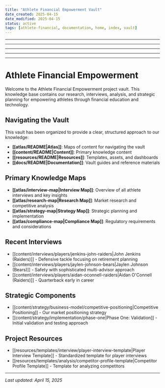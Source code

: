 ```yaml
---
title: "Athlete Financial Empowerment Vault"
date_created: 2025-04-15
date_modified: 2025-04-15
status: active
tags: [athlete-financial, documentation, home, index, vault]
---
```


---

---

---

---

---

# Athlete Financial Empowerment

Welcome to the Athlete Financial Empowerment project vault. This knowledge base contains our research, interviews, analysis, and strategic planning for empowering athletes through financial education and technology.

## Navigating the Vault

This vault has been organized to provide a clear, structured approach to our knowledge:

- **[[atlas/README|Atlas]]**: Maps of content for navigating the vault
- **[[content/README|Content]]**: Primary knowledge content
- **[[resources/README|Resources]]**: Templates, assets, and dashboards
- **[[docs/README|Documentation]]**: Vault guides and reference materials

## Primary Knowledge Maps

- **[[atlas/interview-map|Interview Map]]**: Overview of all athlete interviews and key insights
- **[[atlas/research-map|Research Map]]**: Market research and competitive analysis
- **[[atlas/strategy-map|Strategy Map]]**: Strategic planning and implementation
- **[[atlas/compliance-map|Compliance Map]]**: Regulatory requirements and considerations

## Recent Interviews

- [[content/interviews/players/jenkins-john-raiders|John Jenkins (Raiders)]] - Defensive tackle focusing on retirement planning
- [[content/interviews/players/jaylen-johnson-bears|Jaylen Johnson (Bears)]] - Safety with sophisticated multi-advisor approach
- [[content/interviews/players/aidan-oconnell-raiders|Aidan O'Connell (Raiders)]] - Quarterback early in career

## Strategic Components

- [[content/strategy/business-model/competitive-positioning|Competitive Positioning]] - Our market positioning strategy
- [[content/strategy/implementation/phase-one|Phase One: Validation]] - Initial validation and testing approach

## Project Resources

- [[resources/templates/interview/player-interview-template|Player Interview Template]] - Standardized template for player interviews
- [[resources/templates/analysis/competitor-profile-template|Competitor Profile Template]] - Template for analyzing competitors

---

*Last updated: April 15, 2025*
